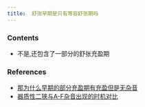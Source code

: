 ```yaml
---
title:  舒张早期是只有等容舒张期吗
--- 
```


### Contents
- 不是,还包含了一部分的舒张充盈期

### References
- [那为什么早期的部分充盈期有充盈但是无杂音](/那为什么早期的部分充盈期有充盈但是无杂音)
- [器质性二狭与A-F杂音出现的时机对比](/器质性二狭与A-F杂音出现的时机对比)
